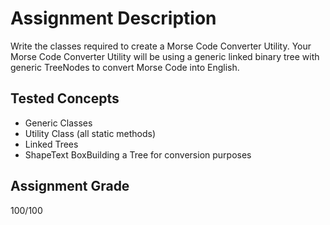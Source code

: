 # Assignment Description
Write the classes required to create a Morse Code Converter Utility. Your Morse Code Converter Utility will be using a generic linked binary tree with generic TreeNodes to convert Morse Code into English.
## Tested Concepts
- Generic Classes
- Utility Class (all static methods)
- Linked Trees
- ShapeText BoxBuilding a Tree for conversion purposes
## Assignment Grade
100/100
